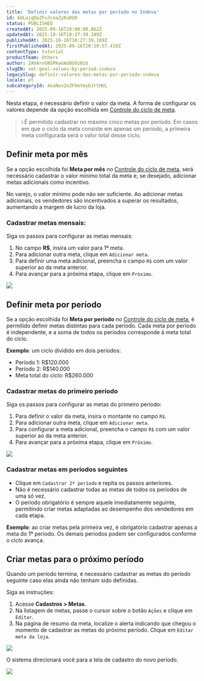```yaml
---
title: 'Definir valores das metas por período no Indeva'
id: 6ULajgDpZFuJcoaZyKuDG0
status: PUBLISHED
createdAt: 2025-09-16T20:00:00.862Z
updatedAt: 2025-10-16T18:27:39.189Z
publishedAt: 2025-10-16T18:27:39.189Z
firstPublishedAt: 2025-09-16T20:10:57.419Z
contentType: tutorial
productTeam: Others
author: 2AhArvGNSPKwUAd8GOz0iU
slugEN: set-goal-values-by-period-indeva
legacySlug: definir-valores-das-metas-por-periodo-indeva
locale: pt
subcategoryId: 4xaNvv2oZFUetmybJrtHUL
---
```


Nesta etapa, é necessário definir o valor da meta. A forma de configurar os valores depende da opção escolhida em [Controle do ciclo de meta](/pt/tutorial/controle-do-ciclo-de-meta-indeva--7ybvRb3wRKbuo8WRZp8XKU).  

> ℹ️ É permitido cadastrar no máximo cinco metas por período. Em casos em que o ciclo da meta consiste em apenas um período, a primeira meta configurada será o valor total desse ciclo.

## Definir meta por mês

Se a opção escolhida foi **Meta por mês** no [Controle do ciclo de meta](/pt/tutorial/controle-do-ciclo-de-meta-indeva--7ybvRb3wRKbuo8WRZp8XKU), será necessário cadastrar o valor mínimo total da meta e, se desejado, adicionar metas adicionais como incentivo.  

No varejo, o valor mínimo pode não ser suficiente. Ao adicionar metas adicionais, os vendedores são incentivados a superar os resultados, aumentando a margem de lucro da loja.

### Cadastrar metas mensais:
Siga os passos para configurar as metas mensais:

1. No campo **R$**, insira um valor para 1ª meta.  
2. Para adicionar outra meta, clique em `Adicionar meta`.  
3. Para definir uma meta adicional, preencha o campo `R$` com um valor superior ao da meta anterior.  
4. Para avançar para a próxima etapa, clique em `Próximo`.  

![](https://cdn.statically.io/gh/vtexdocs/help-center-content/refs/heads/main/docs/pt/tutorials/indeva-by-vtex/cadastro-de-metas/definir-valores-das-metas-por-periodo-indeva_1.png)

## Definir meta por período

Se a opção escolhida foi **Meta por período** no [Controle do ciclo de meta](/pt/tutorial/controle-do-ciclo-de-meta-indeva--7ybvRb3wRKbuo8WRZp8XKU), é permitido definir metas distintas para cada período. Cada meta por período é independente, e a soma de todos os períodos corresponde à meta total do ciclo.  

**Exemplo**: um ciclo dividido em dois períodos:  
- Período 1: R$120.000  
- Período 2: R$140.000  
- Meta total do ciclo: R$260.000  

### Cadastrar metas do primeiro período
Siga os passos para configurar as metas do primeiro período:

1. Para definir o valor da meta, insira o montante no campo `R$`.
2. Para adicionar outra meta, clique em `Adicionar meta`.
3. Para configurar a meta adicional, preencha o campo `R$` com um valor superior ao da meta anterior.
4. Para avançar para a próxima etapa, clique em `Próximo`. 

![](https://cdn.statically.io/gh/vtexdocs/help-center-content/refs/heads/main/docs/pt/tutorials/indeva-by-vtex/cadastro-de-metas/definir-valores-das-metas-por-periodo-indeva_2.png)

### Cadastrar metas em períodos seguintes

- Clique em `Cadastrar 2º período` e repita os passos anteriores.  
- Não é necessário cadastrar todas as metas de todos os períodos de uma só vez.  
- O período obrigatório é sempre aquele imediatamente seguinte, permitindo criar metas adaptadas ao desempenho dos vendedores em cada etapa. 

**Exemplo**: ao criar metas pela primeira vez, é obrigatório cadastrar apenas a meta do 1º período. Os demais períodos podem ser configurados conforme o ciclo avança.  

## Criar metas para o próximo período

Quando um período termina, é necessário cadastrar as metas do período seguinte caso elas ainda não tenham sido definidas.  

Siga as instruções:  

1. Acesse **Cadastros > Metas**.  
2. Na listagem de metas, passe o cursor sobre o botão `Ações` e clique em `Editar`.  
3. Na página de resumo da meta, localize o alerta indicando que chegou o momento de cadastrar as metas do próximo período. Clique em `Editar meta da loja`. 

![](https://cdn.statically.io/gh/vtexdocs/help-center-content/refs/heads/main/docs/pt/tutorials/indeva-by-vtex/cadastro-de-metas/definir-valores-das-metas-por-periodo-indeva_3.png)

O sistema direcionará você para a tela de cadastro do novo período.  

![](https://cdn.statically.io/gh/vtexdocs/help-center-content/refs/heads/main/docs/pt/tutorials/indeva-by-vtex/cadastro-de-metas/definir-valores-das-metas-por-periodo-indeva_4.png)

